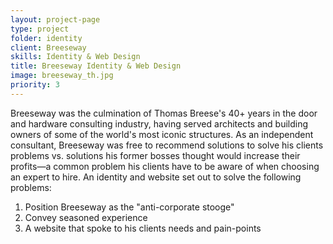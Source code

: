 ```yaml
---
layout: project-page
type: project
folder: identity
client: Breeseway
skills: Identity & Web Design
title: Breeseway Identity & Web Design
image: breeseway_th.jpg
priority: 3
---
```


Breeseway was the culmination of Thomas Breese's 40+ years in the door and hardware consulting industry, having served architects and building owners of some of the world's most iconic structures. As an independent consultant, Breeseway was free to recommend solutions to solve his clients problems vs. solutions his former bosses thought would increase their profits—a common problem his clients have to be aware of when choosing an expert to hire. An identity and website set out to solve the following problems:

1. Position Breeseway as the "anti-corporate stooge"
2. Convey seasoned experience
3. A website that spoke to his clients needs and pain-points